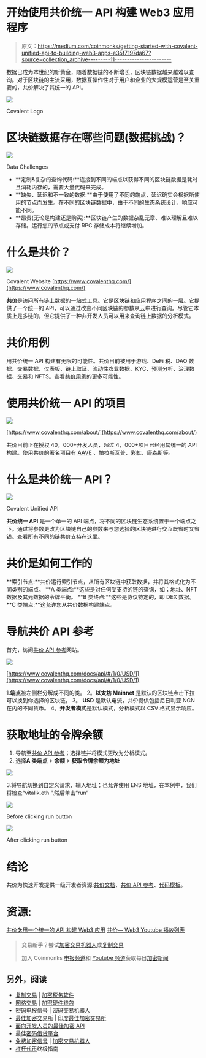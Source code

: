 # 开始使用共价统一 API 构建 Web3 应用程序

> 原文：<https://medium.com/coinmonks/getting-started-with-covalent-unified-api-to-building-web3-apps-e35f7197da67?source=collection_archive---------11----------------------->

数据已成为本世纪的新黄金，随着数据链的不断增长，区块链数据越来越难以查询。对于区块链的主流采用，数据互操作性对于用户和企业的大规模运营是至关重要的，共价解决了其统一的 API。

![](img/84ec91d7f53d59f6e6ac957e9cfe3251.png)

Covalent Logo

# 区块链数据存在哪些问题(数据挑战)？

![](img/084668a6a2b85369ddf1c14c43943750.png)

Data Challenges

*   **定制&复杂的查询代码:**连接到不同的端点以获得不同的区块链数据是耗时且消耗内存的，需要大量代码来完成。
*   **缺失、延迟和不一致的数据:**由于使用了不同的端点，延迟确实会根据所使用的节点而发生。在不同的区块链数据中，由于不同的生态系统设计，响应可能不同。
*   **昂贵(无论是构建还是购买):**区块链产生的数据杂乱无章、难以理解且难以存储。运行您的节点或支付 RPC 存储成本将继续增加。

# 什么是共价？

![](img/ec4b3130018f919cc1082e4baf31831b.png)

Covalent Website [https://www.covalenthq.com/](https://www.covalenthq.com/)

**共价**是访问所有链上数据的一站式工具。它是区块链和应用程序之间的一层。它提供了一个统一的 API，可以通过改变不同区块链的参数从云中进行查询。尽管它本质上是多链的，但它提供了一种非开发人员可以用来查询链上数据的分析模式。

# 共价用例

用共价统一 API 构建有无限的可能性。共价目前被用于游戏、DeFi 税、DAO 数据、交易数据、仪表板、链上取证、流动性农业数据、KYC、预测分析、治理数据、交易和 NFTS。查看[共价用例](https://www.covalenthq.com/product/dex/)的更多可能性。

# 使用共价统一 API 的项目

![](img/c750507b2fb3d96df9860fd65675dd0b.png)

[https://www.covalenthq.com/about/](https://www.covalenthq.com/about/)

共价目前正在授权 40，000+开发人员，超过 4，000+项目已经用其统一的 API 构建。使用共价的著名项目有 [AAVE](https://aave.com) 、[帕拉斯瓦普](https://paraswap.io/#/?network=ethereum)、[彩虹](https://rainbow.me)、[康森斯](https://consensys.net/)等。

# 什么是共价统一 API？

![](img/331f7663a232224e5c472a194312f748.png)

Covalent Unified API

**共价统一 API** 是一个单一的 API 端点，将不同的区块链生态系统置于一个端点之下。通过将参数更改为区块链自己的参数来与您选择的区块链进行交互既省时又省钱。查看所有不同的链[共价支持在这里](https://www.covalenthq.com/docs/networks/)。

# 共价是如何工作的

**索引节点:**共价运行索引节点，从所有区块链中获取数据，并将其格式化为不同类别的端点。
**A 类端点:**这些是对任何受支持的链的查询，如；地址、NFT 数据及其元数据的令牌平衡。
**B 类终点:**这些是协议特定的，即 DEX 数据。
**C 类端点:**这允许您从共价数据构建端点。

# 导航共价 API 参考

首先，访问[共价 API 参考](https://www.covalenthq.com/docs/api/#/0/0/USD/1)网站。

![](img/530f90a5ca7fd265f5f9de7b86ab6996.png)

[https://www.covalenthq.com/docs/api/#/1/0/USD/1](https://www.covalenthq.com/docs/api/#/1/0/USD/1)

1.**端点**被左侧栏分解成不同的类。
2。**以太坊 Mainnet** 是默认的区块链点击下拉可以换到你选择的区块链，
3。 **USD** 是默认电流，共价提供包括尼日利亚 NGN 在内的不同货币。
4。**开发者模式**是默认模式，分析模式以 CSV 格式显示响应。

# 获取地址的令牌余额

1.  导航至[共价 API 参考](https://www.covalenthq.com/docs/api/#/0/0/USD/1)；选择链并将模式更改为分析模式。
2.  选择**A 类端点** > **余额** > **获取令牌余额为地址**

![](img/920a8cac317289cdd0c14fa65fd98208.png)

3.将导航切换到自定义请求，输入地址；也允许使用 ENS 地址，在本例中，我们将检查“vitalik.eth ”,然后单击“run”

![](img/b72f85825cea055a737c6c4e5c39449a.png)

Before clicking run button

![](img/3b27ef0aa30aea6faebb9f5d66e41dbf.png)

After clicking run button

# 结论

共价为快速开发提供一级开发者资源:[共价文档](https://www.covalenthq.com/docs/)、[共价 API 参考](https://www.covalenthq.com/docs/api/)、[代码模板](https://github.com/covalenthq/web3-resources)。

# 资源:

[共价🛠用一个统一的 API 构建 Web3 应用](https://www.youtube.com/watch?v=rdRQSACyA4U)
[共价— Web3 Youtube 播放列表](https://www.youtube.com/playlist?list=PLe_13_jmjmu5JRirpmcBOjGJBuL2VBccb)

> 交易新手？尝试[加密交易机器人](/coinmonks/crypto-trading-bot-c2ffce8acb2a)或[复制交易](/coinmonks/top-10-crypto-copy-trading-platforms-for-beginners-d0c37c7d698c)
> 
> 加入 Coinmonks [电报频道](https://t.me/coincodecap)和 [Youtube 频道](https://www.youtube.com/c/coinmonks/videos)获取每日[加密新闻](http://coincodecap.com/)

## 另外，阅读

*   [复制交易](/coinmonks/top-10-crypto-copy-trading-platforms-for-beginners-d0c37c7d698c) | [加密税务软件](/coinmonks/crypto-tax-software-ed4b4810e338)
*   [网格交易](https://coincodecap.com/grid-trading) | [加密硬件钱包](/coinmonks/the-best-cryptocurrency-hardware-wallets-of-2020-e28b1c124069)
*   [密码电报信号](/coinmonks/top-3-telegram-channels-for-crypto-traders-in-2021-8385f4411ff4) | [密码交易机器人](/coinmonks/crypto-trading-bot-c2ffce8acb2a)
*   [最佳加密交易所](/coinmonks/crypto-exchange-dd2f9d6f3769) | [印度最佳加密交易所](/coinmonks/bitcoin-exchange-in-india-7f1fe79715c9)
*   [面向开发人员的最佳加密 API](/coinmonks/best-crypto-apis-for-developers-5efe3a597a9f)
*   最佳[密码借贷平台](/coinmonks/top-5-crypto-lending-platforms-in-2020-that-you-need-to-know-a1b675cec3fa)
*   [免费加密信号](/coinmonks/free-crypto-signals-48b25e61a8da) | [加密交易机器人](/coinmonks/crypto-trading-bot-c2ffce8acb2a)
*   [杠杆代币](/coinmonks/leveraged-token-3f5257808b22)终极指南